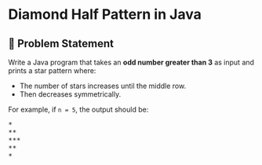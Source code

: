 # Diamond Half Pattern in Java

## 📌 Problem Statement
Write a Java program that takes an **odd number greater than 3** as input and prints a star pattern where:
- The number of stars increases until the middle row.
- Then decreases symmetrically.

For example, if `n = 5`, the output should be:
<pre>
*
**
***
**
*
</pre>